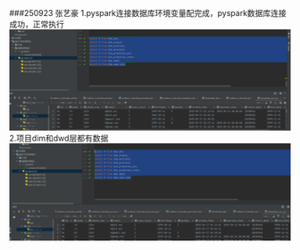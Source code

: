 ###250923 张艺豪
1.pyspark连接数据库环境变量配完成，pyspark数据库连接成功，正常执行
![img.png](img/img9.png)
2.项目dim和dwd层都有数据
![img.png](img/img10.png)
